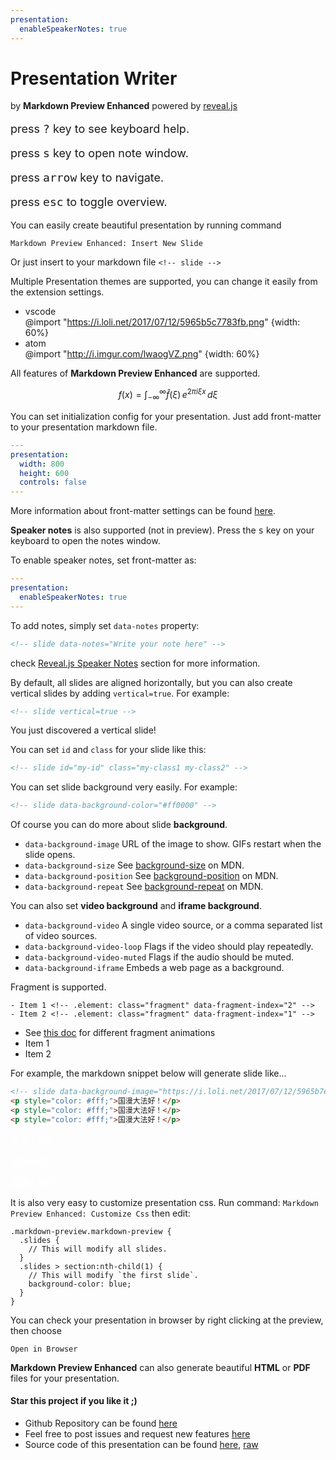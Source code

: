 ```yaml
---
presentation:
  enableSpeakerNotes: true
---
```


<!-- slide -->
# Presentation Writer
by **Markdown Preview Enhanced**
powered by [reveal.js](https://github.com/hakimel/reveal.js)
<br>

<p style="font-size: 18px;">press <kbd>?</kbd> key to see keyboard help.</p>
<p style="font-size: 18px;">press <kbd>s</kbd> key to open note window.</p>
<p style="font-size: 18px;">press <kbd>arrow</kbd> key to navigate.</p>
<p style="font-size: 18px;">press <kbd>esc</kbd> to toggle overview.</p>

<!-- slide -->
You can easily create beautiful presentation by running command

`Markdown Preview Enhanced: Insert New Slide`

Or just insert to your markdown file
`<!-- slide -->`

<!-- slide -->
Multiple Presentation themes are supported, you can change it easily from the extension settings.  

* vscode  
@import "https://i.loli.net/2017/07/12/5965b5c7783fb.png" {width: 60%}
* atom  
@import "http://i.imgur.com/lwaogVZ.png" {width: 60%}


<!-- slide -->
All features of **Markdown Preview Enhanced** are supported.

$$
f(x) = \int_{-\infty}^\infty
    \hat f(\xi)\,e^{2 \pi i \xi x}
    \,d\xi
$$

<!-- slide -->
You can set initialization config for your presentation.
Just add front-matter to your presentation markdown file.
```yaml
---
presentation:
  width: 800
  height: 600
  controls: false
---
```
More information about front-matter settings can be found [here](https://shd101wyy.github.io/markdown-preview-enhanced/#/presentation).

<!-- slide data-notes="This is speaker note"-->
**Speaker notes** is also supported (not in preview).
Press the <kbd>s</kbd> key on your keyboard to open the notes window.

<!-- slide -->
To enable speaker notes, set front-matter as:
```yaml
---
presentation:
  enableSpeakerNotes: true
---
```
To add notes, simply set `data-notes` property:

```html
<!-- slide data-notes="Write your note here" -->
```

check [Reveal.js Speaker Notes](https://github.com/hakimel/reveal.js#speaker-notes) section for more information.


<!-- slide -->
By default, all slides are aligned horizontally, but you can also create vertical slides by adding `vertical=true`.
For example:
```html
<!-- slide vertical=true -->
```

<!-- slide vertical=true -->
You just discovered a vertical slide!

<!-- slide -->
You can set `id` and `class` for your slide like this:
```html
<!-- slide id="my-id" class="my-class1 my-class2" -->
```

<!-- slide -->
You can set slide background very easily.
For example:
```html
<!-- slide data-background-color="#ff0000" -->
```

<!-- slide data-background-color="#ffebcf"-->
Of course you can do more about slide **background**.
* `data-background-image`
URL of the image to show. GIFs restart when the slide opens.
* `data-background-size`
See [background-size](https://developer.mozilla.org/docs/Web/CSS/background-size) on MDN.
* `data-background-position`
See [background-position](https://developer.mozilla.org/docs/Web/CSS/background-position) on MDN.
* `data-background-repeat`
See [background-repeat](https://developer.mozilla.org/docs/Web/CSS/background-repeat) on MDN.

<!-- slide -->
You can also set **video background** and **iframe background**.
* `data-background-video`
A single video source, or a comma separated list of video sources.
* `data-background-video-loop`
Flags if the video should play repeatedly.
* `data-background-video-muted`
Flags if the audio should be muted.
* `data-background-iframe`
Embeds a web page as a background.

<!-- slide -->  
Fragment is supported.  
```
- Item 1 <!-- .element: class="fragment" data-fragment-index="2" -->
- Item 2 <!-- .element: class="fragment" data-fragment-index="1" -->
```

- See [this doc](https://github.com/hakimel/reveal.js#fragments) for different fragment animations <!-- .element: class="fragment" -->
- Item 1 <!-- .element: class="fragment" data-fragment-index="2" -->
- Item 2 <!-- .element: class="fragment" data-fragment-index="1" -->

<!-- slide -->
For example, the markdown snippet below will generate slide like...
```html
<!-- slide data-background-image="https://i.loli.net/2017/07/12/5965b7edd3a2a.jpeg" data-transition="zoom" -->
<p style="color: #fff;">国漫大法好！</p>
<p style="color: #fff;">国漫大法好！</p>
<p style="color: #fff;">国漫大法好！</p>
```

<!-- slide data-background-image="https://i.loli.net/2017/07/12/5965b7edd3a2a.jpeg"
data-transition="zoom"
-->
<p style="color: #fff;">国漫大法好！</p>
<p style="color: #fff;">国漫大法好！</p>
<p style="color: #fff;">国漫大法好！</p>

<!-- slide -->
It is also very easy to customize presentation css.
Run command:
`Markdown Preview Enhanced: Customize Css`
then edit:
```less
.markdown-preview.markdown-preview {
  .slides {
    // This will modify all slides.
  }
  .slides > section:nth-child(1) {
    // This will modify `the first slide`.
    background-color: blue;
  }
}
```

<!-- slide -->
You can check your presentation in browser by
right clicking at the preview, then choose

`Open in Browser`

<!-- slide -->
**Markdown Preview Enhanced** can also generate beautiful **HTML** or **PDF** files for your presentation.

<!-- slide -->
#### Star this project if you like it ;)
* Github Repository can be found [here](https://github.com/shd101wyy/markdown-preview-enhanced)
* Feel free to post issues and request new features [here](https://github.com/shd101wyy/markdown-preview-enhanced/issues)
* Source code of this presentation can be found [here](https://github.com/shd101wyy/markdown-preview-enhanced/blob/master/docs/presentation-intro.md), [raw](https://raw.githubusercontent.com/shd101wyy/markdown-preview-enhanced/master/docs/presentation-intro.md)


<!-- slide data-background-image="http://ooo.0o0.ooo/2016/07/18/578c66da6a5a3.jpg" -->